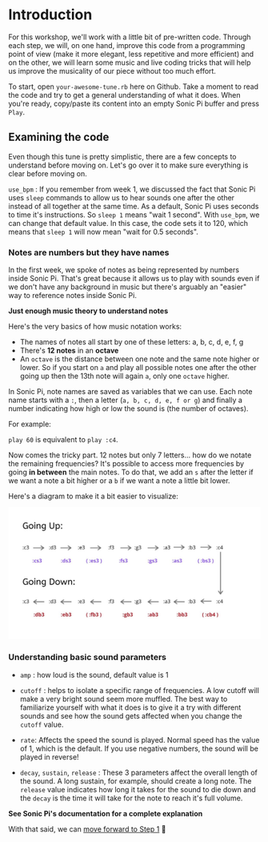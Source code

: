 # Introduction

For this workshop, we'll work with a little bit of pre-written code. Through each step, we will, on one hand,
improve this code from a programming point of view (make it more elegant, less repetitive and more efficient)
and on the other, we will learn some music and live coding tricks that will help us improve the musicality of
our piece without too much effort.

To start, open `your-awesome-tune.rb` here on Github. Take a moment to read the code and try to get a general understanding of what it does. When you're ready, copy/paste its content into an empty Sonic Pi buffer
and press `Play`.

## Examining the code

Even though this tune is pretty simplistic, there are a few concepts to understand before moving on. Let's go over it to make sure everything is clear before moving on.

`use_bpm` : If you remember from week 1, we discussed the fact that Sonic Pi uses `sleep` commands to allow us to hear sounds one after the other instead of all together at the same time. As a default, Sonic Pi uses seconds to time it's instructions. So `sleep 1` means "wait 1 second". With `use_bpm`, we can change that default value. In this case,
the code sets it to 120, which means that `sleep 1` will now mean "wait for 0.5 seconds".

### Notes are numbers but they have names

In the first week, we spoke of notes as being represented by numbers inside Sonic Pi. That's great
because it allows us to play with sounds even if we don't have any background in music but there's arguably
an "easier" way to reference notes inside Sonic Pi.

**Just enough music theory to understand notes**

Here's the very basics of how music notation works:

- The names of notes all start by one of these letters: a, b, c, d, e, f, g
- There's **12 notes** in an __octave__
- An `octave` is the distance between one note and the same note higher or lower. So if you start on `a`
  and play all possible notes one after the other going up then the 13th note will again `a`, only one `octave`
  higher.

In Sonic Pi, note names are saved as variables that we can use. Each note name starts with a `:`, then a letter (`a, b, c, d, e, f or g`) and finally a number indicating how high or low the sound is (the number of octaves).

For example:

`play 60` is equivalent to `play :c4`.

Now comes the tricky part. 12 notes but only 7 letters... how do we notate the remaining frequencies?
It's possible to access more frequencies by going __in between__ the main notes. To do that, we add an `s` after
the letter if we want a note a bit higher or a `b` if we want a note a little bit lower.

Here's a diagram to make it a bit easier to visualize:

![Musical Notation in Sonic Pi](./images/musical-notes-design.jpg)

### Understanding basic sound parameters

- `amp` : how loud is the sound, default value is 1

- `cutoff` : helps to isolate a specific range of frequencies. A low cutoff will make a very bright sound seem more muffled. The best way to
familiarize yourself with what it does is to give it a try with different sounds and see how the sound gets affected when you change the `cutoff` value.

- `rate`: Affects the speed the sound is played. Normal speed has the value of 1, which is the default. If you use negative numbers, the sound will be played in reverse!

- `decay`, `sustain`, `release` : These 3 parameters affect the overall length of the sound. A long sustain, for example, should create a long note. The `release` value indicates how long it takes for the sound to die down and the `decay` is the time it will take for the note to reach it's full volume.

__See Sonic Pi's documentation for a complete explanation__

With that said, we can [move forward to Step 1](./Step-1.md) :tada:
